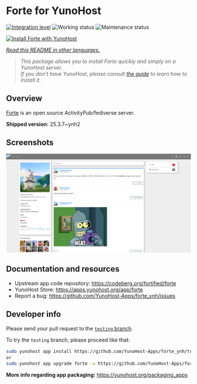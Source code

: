 <!--
N.B.: This README was automatically generated by <https://github.com/YunoHost/apps/tree/master/tools/readme_generator>
It shall NOT be edited by hand.
-->

# Forte for YunoHost

[![Integration level](https://apps.yunohost.org/badge/integration/forte)](https://ci-apps.yunohost.org/ci/apps/forte/)
![Working status](https://apps.yunohost.org/badge/state/forte)
![Maintenance status](https://apps.yunohost.org/badge/maintained/forte)

[![Install Forte with YunoHost](https://install-app.yunohost.org/install-with-yunohost.svg)](https://install-app.yunohost.org/?app=forte)

*[Read this README in other languages.](./ALL_README.md)*

> *This package allows you to install Forte quickly and simply on a YunoHost server.*  
> *If you don't have YunoHost, please consult [the guide](https://yunohost.org/install) to learn how to install it.*

## Overview

[Forte](https://codeberg.org/fortified/forte/) is an open source ActivityPub/fediverse server.


**Shipped version:** 25.3.7~ynh2

## Screenshots

![Screenshot of Forte](./doc/screenshots/example.png)

## Documentation and resources

- Upstream app code repository: <https://codeberg.org/fortified/forte>
- YunoHost Store: <https://apps.yunohost.org/app/forte>
- Report a bug: <https://github.com/YunoHost-Apps/forte_ynh/issues>

## Developer info

Please send your pull request to the [`testing` branch](https://github.com/YunoHost-Apps/forte_ynh/tree/testing).

To try the `testing` branch, please proceed like that:

```bash
sudo yunohost app install https://github.com/YunoHost-Apps/forte_ynh/tree/testing --debug
or
sudo yunohost app upgrade forte -u https://github.com/YunoHost-Apps/forte_ynh/tree/testing --debug
```

**More info regarding app packaging:** <https://yunohost.org/packaging_apps>
